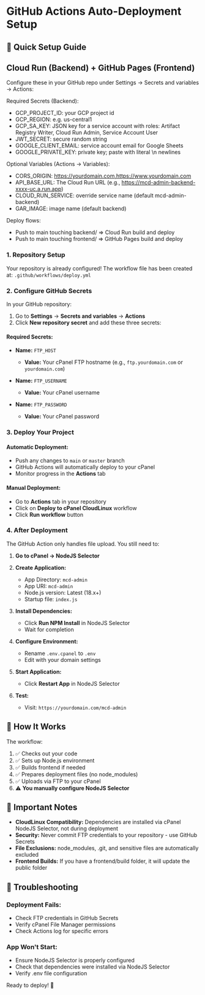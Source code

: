 # GitHub Actions Auto-Deployment Setup

## 🚀 Quick Setup Guide
## Cloud Run (Backend) + GitHub Pages (Frontend)

Configure these in your GitHub repo under Settings → Secrets and variables → Actions:

Required Secrets (Backend):
- GCP_PROJECT_ID: your GCP project id
- GCP_REGION: e.g. us-central1
- GCP_SA_KEY: JSON key for a service account with roles: Artifact Registry Writer, Cloud Run Admin, Service Account User
- JWT_SECRET: secure random string
- GOOGLE_CLIENT_EMAIL: service account email for Google Sheets
- GOOGLE_PRIVATE_KEY: private key; paste with literal \n newlines

Optional Variables (Actions → Variables):
- CORS_ORIGIN: https://yourdomain.com,https://www.yourdomain.com
- API_BASE_URL: The Cloud Run URL (e.g., https://mcd-admin-backend-xxxx-uc.a.run.app)
- CLOUD_RUN_SERVICE: override service name (default mcd-admin-backend)
- GAR_IMAGE: image name (default backend)

Deploy flows:
- Push to main touching backend/ ⇒ Cloud Run build and deploy
- Push to main touching frontend/ ⇒ GitHub Pages build and deploy


### 1. Repository Setup
Your repository is already configured! The workflow file has been created at:
`.github/workflows/deploy.yml`

### 2. Configure GitHub Secrets
In your GitHub repository:

1. Go to **Settings** → **Secrets and variables** → **Actions**
2. Click **New repository secret** and add these three secrets:

#### Required Secrets:
- **Name:** `FTP_HOST`
  - **Value:** Your cPanel FTP hostname (e.g., `ftp.yourdomain.com` or `yourdomain.com`)

- **Name:** `FTP_USERNAME` 
  - **Value:** Your cPanel username

- **Name:** `FTP_PASSWORD`
  - **Value:** Your cPanel password

### 3. Deploy Your Project

#### Automatic Deployment:
- Push any changes to `main` or `master` branch
- GitHub Actions will automatically deploy to your cPanel
- Monitor progress in the **Actions** tab

#### Manual Deployment:
- Go to **Actions** tab in your repository
- Click on **Deploy to cPanel CloudLinux** workflow
- Click **Run workflow** button

### 4. After Deployment

The GitHub Action only handles file upload. You still need to:

1. **Go to cPanel → NodeJS Selector**
2. **Create Application:**
   - App Directory: `mcd-admin`
   - App URI: `mcd-admin` 
   - Node.js version: Latest (18.x+)
   - Startup file: `index.js`

3. **Install Dependencies:**
   - Click **Run NPM Install** in NodeJS Selector
   - Wait for completion

4. **Configure Environment:**
   - Rename `.env.cpanel` to `.env`
   - Edit with your domain settings

5. **Start Application:**
   - Click **Restart App** in NodeJS Selector

6. **Test:**
   - Visit: `https://yourdomain.com/mcd-admin`

## 🔧 How It Works

The workflow:
1. ✅ Checks out your code
2. ✅ Sets up Node.js environment  
3. ✅ Builds frontend if needed
4. ✅ Prepares deployment files (no node_modules)
5. ✅ Uploads via FTP to your cPanel
6. ⚠️  **You manually configure NodeJS Selector**

## 📝 Important Notes

- **CloudLinux Compatibility:** Dependencies are installed via cPanel NodeJS Selector, not during deployment
- **Security:** Never commit FTP credentials to your repository - use GitHub Secrets
- **File Exclusions:** node_modules, .git, and sensitive files are automatically excluded
- **Frontend Builds:** If you have a frontend/build folder, it will update the public folder

## 🐛 Troubleshooting

### Deployment Fails:
- Check FTP credentials in GitHub Secrets
- Verify cPanel File Manager permissions
- Check Actions log for specific errors

### App Won't Start:
- Ensure NodeJS Selector is properly configured
- Check that dependencies were installed via NodeJS Selector
- Verify .env file configuration

Ready to deploy! 🎯
